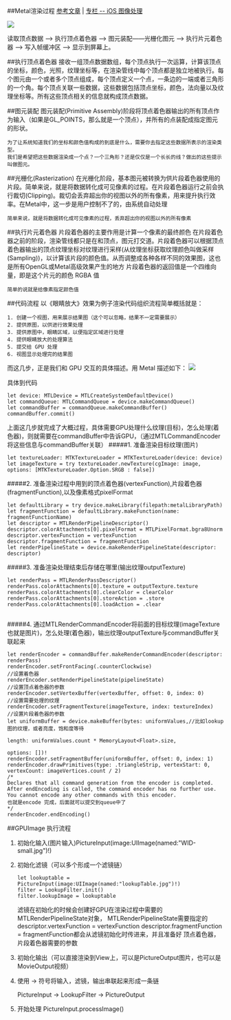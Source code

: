 ##Metal渲染过程 [参考文章](https://www.coderzhou.com/2019/02/02/Metal%E5%AD%A6%E4%B9%A0(%E4%BA%8C)%EF%BC%9A%E6%B8%B2%E6%9F%93%E8%BF%87%E7%A8%8B/) | [专栏 -- iOS 图像处理](https://xiaozhuanlan.com/topic/1287954630)

![](https://developer.apple.com/library/archive/documentation/Miscellaneous/Conceptual/MetalProgrammingGuide/Art/gfx-pipeline_2x.png)

读取顶点数据 —> 执行顶点着色器 —> 图元装配——光栅化图元 —> 执行片元着色器 —> 写入帧缓冲区 —> 显示到屏幕上。


##执行顶点着色器
接收一组顶点数据数组，每个顶点执行一次运算，计算该顶点的坐标，颜色，光照，纹理坐标等，在渲染管线中每个顶点都是独立地被执行。每个图元由一个或者多个顶点组成，每个顶点定义一个点，一条边的一端或者三角形的一个角。每个顶点关联一些数据，这些数据包括顶点坐标，颜色，法向量以及纹理坐标等。所有这些顶点相关的信息就构成顶点数据。

##图元装配
图元装配(Primitive Assembly)阶段将顶点着色器输出的所有顶点作为输入（如果是GL_POINTS，那么就是一个顶点），并所有的点装配成指定图元的形状。
	
	为了让系统知道我们的坐标和颜色值构成的到底是什么，需要你去指定这些数据所表示的渲染类型。
	我们是希望把这些数据渲染成一个点？一个三角形？还是仅仅是一个长长的线？做出的这些提示叫做图元。

##光栅化(Rasterization)
在光栅化阶段，基本图元被转换为供片段着色器使用的片段。简单来说，就是将数据转化成可见像素的过程。在片段着色器运行之前会执行裁切(Clipping)。裁切会丢弃超出你的视图以外的所有像素，用来提升执行效率。在Metal中，这一步是用户控制不了的，由系统自动处理

	简单来说，就是将数据转化成可见像素的过程，丢弃超出你的视图以外的所有像素

##执行片元着色器
片段着色器的主要作用是计算一个像素的最终颜色
在片段着色器之前的阶段，渲染管线都只是在和顶点，图元打交道。片段着色器可以根据顶点着色器输出的顶点纹理坐标对纹理进行采样(从纹理坐标获取纹理颜色叫做采样(Sampling))，以计算该片段的颜色值。从而调整成各种各样不同的效果图，这也是所有OpenGL或Metal高级效果产生的地方
片段着色器的返回值是一个四维向量，即是这个片元的颜色 RGBA 值
	
	简单的说就是给像素指定颜色值
	
##代码流程
以《眼睛放大》效果为例子渲染代码组织流程简单概括就是：
	
	1. 创建一个视图，用来展示结果图（这个可以忽略，结果不一定需要展示）
	2. 提供原图，以供进行效果处理
	3. 提供原图中，眼睛区域，以便指定区域进行处理
	4. 提供眼睛放大的处理算法
	5. 提交给 GPU 处理
	6. 视图显示处理完的结果图

而这几步，正是我们和 GPU 交互的具体描述。用 Metal 描述如下：
![](https://images.xiaozhuanlan.com/photo/2018/30708e590a6e523ec212de678d5e608d.png)

具体到代码

```
let device: MTLDevice = MTLCreateSystemDefaultDevice()
let commandQueue: MTLCommandQueue = device.makeCommandQueue()
let commandBuffer = commandQueue.makeCommandBuffer() 
commandBuffer.commit()
```
上面这几步就完成了大概过程，具体需要GPU处理什么纹理(目标)，怎么处理(着色器)，则就需要在commandBuffer中告诉GPU，（通过MTLCommandEncoder将这些信息与commandBuffer关联）
#####1. 准备渲染目标纹理(图片)
```
let textureLoader: MTKTextureLoader = MTKTextureLoader(device: device)
let imageTexture = try textureLoader.newTexture(cgImage: image, options: [MTKTextureLoader.Option.SRGB : false])
```
#####2. 准备渲染过程中用到的顶点着色器(vertexFunction),片段着色器(fragmentFunction),以及像素格式pixelFormat

```
let defaultLibrary = try device.makeLibrary(filepath:metalLibraryPath)
let fragmentFunction = defaultLibrary.makeFunction(name: fragmentFunctionName)    
let descriptor = MTLRenderPipelineDescriptor()
descriptor.colorAttachments[0].pixelFormat = MTLPixelFormat.bgra8Unorm
descriptor.vertexFunction = vertexFunction
descriptor.fragmentFunction = fragmentFunction
let renderPipelineState = device.makeRenderPipelineState(descriptor: descriptor)

```

#####3. 准备渲染处理结束后存储在哪里(输出纹理outputTexture)

```
let renderPass = MTLRenderPassDescriptor()
renderPass.colorAttachments[0].texture = outputTexture.texture
renderPass.colorAttachments[0].clearColor = clearColor
renderPass.colorAttachments[0].storeAction = .store
renderPass.colorAttachments[0].loadAction = .clear
        
```
#####4. 通过MTLRenderCommandEncoder将前面的目标纹理(imageTexture 也就是图片)，怎么处理(着色器)，输出纹理outputTexture与commandBuffer关联起来

```
let renderEncoder = commandBuffer.makeRenderCommandEncoder(descriptor: renderPass)        
renderEncoder.setFrontFacing(.counterClockwise)
//设置着色器
renderEncoder.setRenderPipelineState(pipelineState)
//设置顶点着色器的参数
renderEncoder.setVertexBuffer(vertexBuffer, offset: 0, index: 0)
//设置需要处理的纹理
renderEncoder.setFragmentTexture(imageTexture, index: textureIndex)
//设置片段着色器的参数
let uniformBuffer = device.makeBuffer(bytes: uniformValues,//比如lookup图的纹理，或者亮度，饱和度等待
                                                                length: uniformValues.count * MemoryLayout<Float>.size,
                                                                options: [])!
renderEncoder.setFragmentBuffer(uniformBuffer, offset: 0, index: 1)
renderEncoder.drawPrimitives(type: .triangleStrip, vertexStart: 0, vertexCount: imageVertices.count / 2)
/*
Declares that all command generation from the encoder is completed.
After endEncoding is called, the command encoder has no further use. You cannot encode any other commands with this encoder.
也就是encode 完成，后面就可以提交到queue中了
*/
renderEncoder.endEncoding()
```



##GPUImage 执行流程

1. 初始化输入(图片输入)PictureInput(image:UIImage(named:"WID-small.jpg")!)
2. 初始化滤镜（可以多个形成一个滤镜链）

	```
	let lookuptable = PictureInput(image:UIImage(named:"lookupTable.jpg")!)
	filter = LookupFilter.init()
	filter.lookupImage = lookuptable
	```
	滤镜在初始化的时候会创建好GPU在渲染过程中需要的MTLRenderPipelineState对象，
   MTLRenderPipelineState需要指定的descriptor.vertexFunction = vertexFunction
    descriptor.fragmentFunction = fragmentFunction都会从滤镜初始化时传进来，并且准备好
    顶点着色器，片段着色器需要的参数
3. 初始化输出（可以直接渲染到View上，可以是PictureOutput图片，也可以是MovieOutput视频）
4. 使用 -> 符号将输入，滤镜，输出串联起来形成一条链
	
	PictureInput -> LookupFilter -> PictureOutput
5. 开始处理 PictureInput.processImage()
 